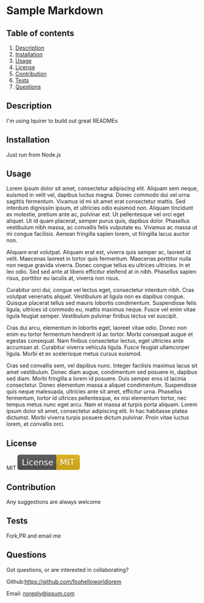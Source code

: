 
    
# Sample Markdown

## Table of contents

1. [Description](#Description)
2. [Installation](#Instructions)
3. [Usage](#Usage)
4. [License](#License)
5. [Contribution](#Contribution)
6. [Tests](#Tests)
7. [Questions](#Questions)


## Description
I'm using Iquirer to build out great READMEs


## Installation
Just run from Node.js


## Usage
Lorem ipsum dolor sit amet, consectetur adipiscing elit. Aliquam sem neque, euismod in velit vel, dapibus luctus magna. Donec commodo dui vel urna sagittis fermentum. Vivamus id mi sit amet erat consectetur mattis. Sed interdum dignissim ipsum, et ultricies odio euismod non. Aliquam tincidunt ex molestie, pretium ante ac, pulvinar est. Ut pellentesque vel orci eget aliquet. Ut id quam placerat, semper purus quis, dapibus dolor. Phasellus vestibulum nibh massa, ac convallis felis vulputate eu. Vivamus ac massa ut mi congue facilisis. Aenean fringilla sapien lorem, ut fringilla lacus auctor non.

Aliquam erat volutpat. Aliquam erat est, viverra quis semper ac, laoreet id velit. Maecenas laoreet in tortor quis fermentum. Maecenas porttitor nulla non neque gravida viverra. Donec congue tellus eu ultrices ultricies. In et leo odio. Sed sed ante at libero efficitur eleifend at in nibh. Phasellus sapien risus, porttitor eu iaculis at, viverra non risus.

Curabitur orci dui, congue vel lectus eget, consectetur interdum nibh. Cras volutpat venenatis aliquet. Vestibulum at ligula non ex dapibus congue. Quisque placerat tellus sed mauris lobortis condimentum. Suspendisse felis ligula, ultrices id commodo eu, mattis maximus neque. Fusce vel enim vitae ligula feugiat semper. Vestibulum pulvinar finibus lectus vel suscipit.

Cras dui arcu, elementum in lobortis eget, laoreet vitae odio. Donec non enim eu tortor fermentum hendrerit id ac tortor. Morbi consequat augue et egestas consequat. Nam finibus consectetur lectus, eget ultricies ante accumsan at. Curabitur viverra vehicula ligula. Fusce feugiat ullamcorper ligula. Morbi et ex scelerisque metus cursus euismod.

Cras sed convallis sem, vel dapibus nunc. Integer facilisis maximus lacus sit amet vestibulum. Donec diam augue, condimentum sed posuere in, dapibus sed diam. Morbi fringilla a lorem id posuere. Duis semper eros id lacinia consectetur. Donec elementum massa a aliquet condimentum. Suspendisse quis neque malesuada, ultricies ante sit amet, efficitur urna. Phasellus fermentum, tortor id ultrices pellentesque, ex nisi elementum tortor, nec tempus metus nunc eget arcu. Nam et massa at turpis porta aliquam. Lorem ipsum dolor sit amet, consectetur adipiscing elit. In hac habitasse platea dictumst. Morbi viverra turpis posuere dictum pulvinar. Proin vitae luctus lorem, et convallis orci.


## License

MIT   ![MIT](./assets/MIT.svg)


## Contribution

Any suggestions are always welcome


## Tests

Fork,PR and email me


## Questions
Got questions, or are interested in collaborating? 

Github:https://github.com/foohelloworldlorem

Email: noreply@ipsum.com